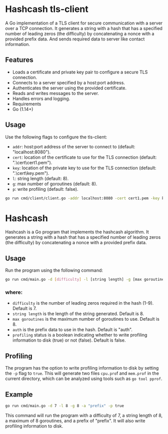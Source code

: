 # Hashcash tls-client

A Go implementation of a TLS client for secure communication with a server over a TCP connection.
It generates a string with a hash that has a specified number of leading zeros (the difficulty) by concatenating a nonce with a provided prefix data. And sends required data to server like contact information.

## Features
 - Loads a certificate and private key pair to configure a secure TLS connection.
 - Connects to a server specified by a host:port address.
 - Authenticates the server using the provided certificate.
 - Reads and writes messages to the server.
 - Handles errors and logging.
 - Requirements
 - Go (1.14+)

## Usage

Use the following flags to configure the tls-client:

- `addr`: host:port address of the server to connect to (default: "localhost:8080").
- `cert`: location of the certificate to use for the TLS connection (default: ".\cert\cert1.pem").
- `key`: location of the private key to use for the TLS connection (default: ".\cert\key.pem").
- `l`: string length (default: 8).
- `g`: max number of goroutines (default: 8).
- `p`: write profiling (default: false).


```sh
go run cmd/client/client.go -addr localhost:8080 -cert cert1.pem -key key.pem
```


# Hashcash

Hashcash is a Go program that implements the hashcash algorithm. It generates a string with a hash that has a specified number of leading zeros (the difficulty) by concatenating a nonce with a provided prefix data.

## Usage

Run the program using the following command:

```bash
go run cmd/main.go -d [difficulty] -l [string length] -g [max goroutines] -a [auth] -p [profiling status]
```

### where:

- `difficulty` is the number of leading zeros required in the hash (1-9). Default is 7.
- `string length` is the length of the string generated. Default is 8.
- `max goroutines` is the maximum number of goroutines to use. Default is 8.
- `auth` is the prefix data to use in the hash. Default is "auth".
- `profiling` status is a boolean indicating whether to write profiling information to disk (true) or not (false). Default is false.


## Profiling
The program has the option to write profiling information to disk by setting the `-p` flag to `true`. 
This will generate two files `cpu.pro`f and `mem.prof` in the current directory, which can be analyzed using tools such as `go tool pprof`.

## Example
```sh
go run cmd/main.go -d 7 -l 8 -g 8 -a "prefix" -p true
```

This command will run the program with a difficulty of 7, a string length of 8, a maximum of 8 goroutines, and a prefix of "prefix". It will also write profiling information to disk.
